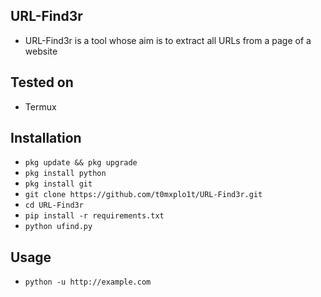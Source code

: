 URL-Find3r
----
- URL-Find3r is a tool whose aim is to extract all URLs from a page of a website

Tested on
----
- Termux

Installation
----
- `pkg update && pkg upgrade`
- `pkg install python`
- `pkg install git`
- `git clone https://github.com/t0mxplo1t/URL-Find3r.git`
- `cd URL-Find3r`
- `pip install -r requirements.txt`
- `python ufind.py`

Usage
----
- `python -u http://example.com`
